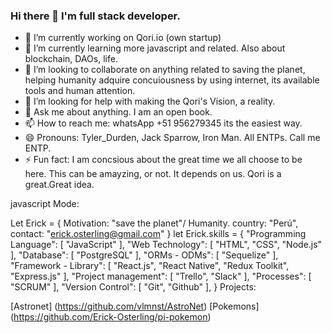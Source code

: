 ### Hi there 👋 I'm full stack developer.

- 🔭 I’m currently working on Qori.io (own startup)
- 🌱 I’m currently learning more javascript and related. Also about blockchain, DAOs, life.
- 👯 I’m looking to collaborate on anything related to saving the planet, helping humanity adquire concuiousness by using internet, its available tools and human attention. 
- 🤔 I’m looking for help with making the Qori's Vision, a reality.
- 💬 Ask me about anything. I am an open book.
- 📫 How to reach me: whatsApp +51 956279345 its the easiest way.
- 😄 Pronouns: Tyler_Durden, Jack Sparrow, Iron Man. All ENTPs. Call me ENTP.
- ⚡ Fun fact: I am concsious about the great time we all choose to be here. This can be amayzing, or not. It depends on us. Qori is a great.Great idea.


javascript Mode:

Let Erick = {
    Motivation: "save the planet"/ Humanity. 
    country: "Perú",
    contact: "erick.osterling@gmail.com"
}
let Erick.skills = {
    "Programming Language": [ "JavaScript" ],
    "Web Technology":       [ "HTML", "CSS", "Node.js" ],
    "Database":             [ "PostgreSQL" ],
    "ORMs - ODMs":          [ "Sequelize" ],
    "Framework - Library":  [ "React.js", "React Native", "Redux Toolkit", "Express.js" ],
    "Project management":   [ "Trello", "Slack" ],
    "Processes":            [ "SCRUM" ],
    "Version Control":      [ "Git", "Github" ],
}
Projects:

[Astronet] (https://github.com/vlmnst/AstroNet)
[Pokemons] (https://github.com/Erick-Osterling/pi-pokemon)
